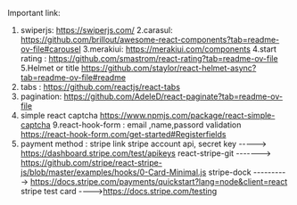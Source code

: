 Important link:

1. swiperjs:
   https://swiperjs.com/
2.carasul:
 https://github.com/brillout/awesome-react-components?tab=readme-ov-file#carousel
3.merakiui:
https://merakiui.com/components
4.start rating :
https://github.com/smastrom/react-rating?tab=readme-ov-file
5.Helmet or title
https://github.com/staylor/react-helmet-async?tab=readme-ov-file#readme
6. tabs :
 https://github.com/reactjs/react-tabs
7. pagination:
   https://github.com/AdeleD/react-paginate?tab=readme-ov-file
8. simple react captcha
 https://www.npmjs.com/package/react-simple-captcha
9.react-hook-form : email ,name,passord validation
https://react-hook-form.com/get-started#Registerfields
10. payment method : stripe link
  stripe account api, secret key -----> https://dashboard.stripe.com/test/apikeys
  react-stripe-git ------->  https://github.com/stripe/react-stripe-js/blob/master/examples/hooks/0-Card-Minimal.js
  stripe-dock ----------> https://docs.stripe.com/payments/quickstart?lang=node&client=react
 stripe test card ---->https://docs.stripe.com/testing
